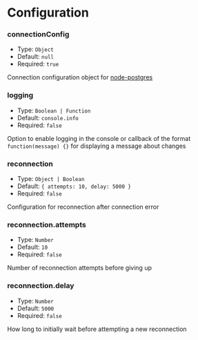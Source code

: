 # Configuration

### connectionConfig

- Type: `Object`
- Default: `null`
- Required: `true`

Connection configuration object for [node-postgres](https://node-postgres.com/features/connecting#programmatic)

### logging

- Type: `Boolean | Function`
- Default: `console.info`
- Required: `false`

Option to enable logging in the console or callback of the format `function(message) {}` for displaying a message about changes

### reconnection

- Type: `Object | Boolean`
- Default: `{ attempts: 10, delay: 5000 }`
- Required: `false`

Configuration for reconnection after connection error

### reconnection.attempts

- Type: `Number`
- Default: `10`
- Required: `false`

Number of reconnection attempts before giving up

### reconnection.delay

- Type: `Number`
- Default: `5000`
- Required: `false`

How long to initially wait before attempting a new reconnection
